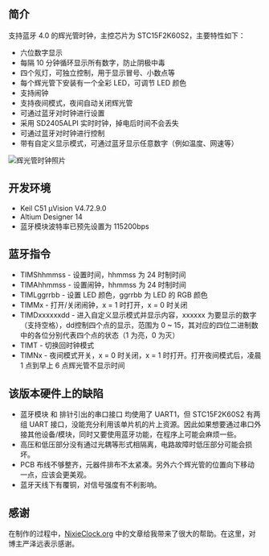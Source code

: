 ## 简介

支持蓝牙 4.0 的辉光管时钟，主控芯片为 STC15F2K60S2，主要特性如下：

- 六位数字显示
- 每隔 10 分钟循环显示所有数字，防止阴极中毒
- 四个氖灯，可独立控制，用于显示冒号、小数点等
- 每个辉光管下安装有一个全彩 LED，可调节 LED 颜色
- 支持闹钟
- 支持夜间模式，夜间自动关闭辉光管
- 可通过蓝牙对时钟进行设置
- 采用 SD2405ALPI 实时时钟，掉电后时间不会丢失
- 可通过蓝牙对时钟进行控制
- 带有自定义显示模式，可通过蓝牙显示任意数字（例如温度、网速等）

![辉光管时钟照片](http://blanboom.org/images/2014/08/NixieClock.jpg)

## 开发环境

- Keil C51 µVision V4.72.9.0
- Altium Designer 14
- 蓝牙模块波特率已预先设置为 115200bps

## 蓝牙指令

*  TIMShhmmss    -  设置时间，hhmmss 为 24 时制时间
*  TIMAhhmmss    -  设置闹钟，hhmmss 为 24 时制时间
*  TIMLggrrbb    -  设置 LED 颜色，ggrrbb 为 LED 的 RGB 颜色
*  TIMMx         -  打开/关闭闹钟，x = 1 时打开，x = 0 时关闭
*  TIMDxxxxxxdd  -  进入自定义显示模式并显示内容，xxxxxx 为要显示的数字（支持空格），dd控制四个点的显示，范围为 0 ~ 15，其对应的四位二进制数中的各位分别代表四个点的状态（1 为亮，0 为灭）
*  TIMT          -  切换回时钟模式
*  TIMNx         -  夜间模式开关，x = 0 时关闭，x = 1 时打开。打开夜间模式后，凌晨 1 点到早上 6 点辉光管不显示时间

## 该版本硬件上的缺陷

* 蓝牙模块 和 排针引出的串口接口 均使用了 UART1，但 STC15F2K60S2 有两组 UART 接口，没能充分利用该单片机的片上资源。因此如果想要通过串口外接其他设备/模块，同时又要使用蓝牙功能，在程序上可能会麻烦一些。
* 高压和低压部分没有通过光耦等形式相隔离，电路故障时低压部分可能会损坏。
* PCB 布线不够整齐，元器件排布不太紧凑。另外六个辉光管的位置向下移动一点，应该会更美观。
* 蓝牙天线下有覆铜，对信号强度有不利影响。

## 感谢

在制作的过程中，[NixieClock.org](http://www.nixieclock.org) 中的文章给我带来了很大的帮助。在这里，对博主严泽远表示感谢。

